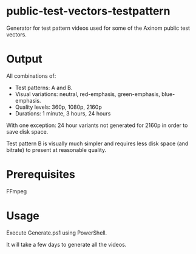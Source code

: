# public-test-vectors-testpattern

Generator for test pattern videos used for some of the Axinom public test vectors.

# Output

All combinations of:

* Test patterns: A and B.
* Visual variations: neutral, red-emphasis, green-emphasis, blue-emphasis.
* Quality levels: 360p, 1080p, 2160p
* Durations: 1 minute, 3 hours, 24 hours

With one exception: 24 hour variants not generated for 2160p in order to save disk space.

Test pattern B is visually much simpler and requires less disk space (and bitrate) to present at reasonable quality.

# Prerequisites

FFmpeg

# Usage

Execute Generate.ps1 using PowerShell.

It will take a few days to generate all the videos.
